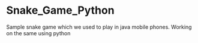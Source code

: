# Snake_Game_Python
Sample snake game which we used to play in java mobile phones. Working on the same using python
